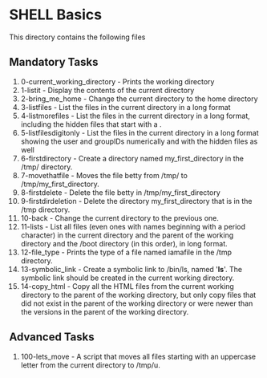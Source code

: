 # SHELL Basics

This directory contains the following files

## Mandatory Tasks

1. 0-current_working_directory - Prints the working directory
2. 1-listit - Display the contents of the current directory
3. 2-bring_me_home - Change the current directory to the home directory
4. 3-listfiles - List the files in the current directory in a long format
5. 4-listmorefiles - List the files in the current directory in a long format, including the hidden files that start with a .
6. 5-listfilesdigitonly - List the files in the current directory in a long format showing the user and groupIDs numerically and with the hidden files as well
7. 6-firstdirectory - Create a directory named my_first_directory in the /tmp/ directory.
8. 7-movethatfile - Moves the file betty from /tmp/ to /tmp/my_first_directory.
9. 8-firstdelete - Delete the file betty in /tmp/my_first_directory
10. 9-firstdirdeletion - Delete the directory my_first_directory that is in the /tmp directory.
11. 10-back - Change the current directory to the previous one.
12. 11-lists - List all files (even ones with names beginning with a period character) in the current directory and the parent of the working directory and the /boot directory (in this order), in long format.
13. 12-file_type - Prints the type of a file named iamafile in the /tmp directory.
14. 13-symbolic_link - Create a symbolic link to /bin/ls, named '__ls__'. The symbolic link should be created in the current working directory.
15. 14-copy_html - Copy all the HTML files from the current working directory to the parent of the working directory, but only copy files that did not exist in the parent of the working directory or were newer than the versions in the parent of the working directory.

## Advanced Tasks

1. 100-lets_move - A script that moves all files starting with an uppercase letter from the current directory to /tmp/u.

